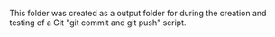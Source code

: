 This folder was created as a output folder for during the creation and testing of a Git "git commit and git push" script.